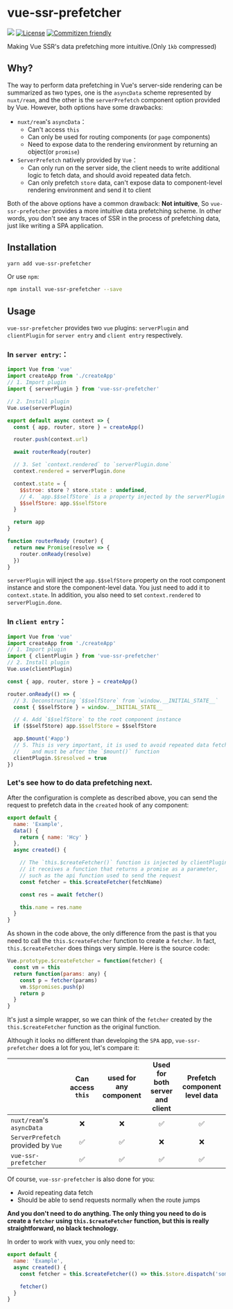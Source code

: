 # vue-ssr-prefetcher

[![](https://img.shields.io/npm/v/vue-ssr-prefetcher.svg)](https://www.npmjs.com/package/vue-ssr-prefetcher)
<a href="https://github.com/HcySunYang/vue-ssr-prefetcher"><img src="https://img.shields.io/npm/l/vue-ssr-prefetcher.svg" alt="License"/></a>
<a href="http://commitizen.github.io/cz-cli/"><img src="https://img.shields.io/badge/commitizen-friendly-brightgreen.svg" alt="Commitizen friendly"/></a>

Making Vue SSR's data prefetching more intuitive.(Only `1kb` compressed)

## Why?

The way to perform data prefetching in Vue's server-side rendering can be summarized as two types, one is the `asyncData` scheme represented by `nuxt/ream`, and the other is the `serverPrefetch` component option provided by Vue. However, both options have some drawbacks:

- `nuxt/ream`'s `asyncData`：
  - Can't access `this`
  - Can only be used for routing components (or `page` components)
  - Need to expose data to the rendering environment by returning an object(or `promise`)
- `ServerPrefetch` natively provided by `Vue`：
  - Can only run on the server side, the client needs to write additional logic to fetch data, and should avoid repeated data fetch.
  - Can only prefetch `store` data, can't expose data to component-level rendering environment and send it to client

Both of the above options have a common drawback: **Not intuitive**, So `vue-ssr-prefetcher` provides a more intuitive data prefetching scheme. In other words, you don't see any traces of SSR in the process of prefetching data, just like writing a SPA application.

## Installation

```sh
yarn add vue-ssr-prefetcher
```

Or use `npm`:

```sh
npm install vue-ssr-prefetcher --save
```

## Usage

`vue-ssr-prefetcher` provides two `vue` plugins: `serverPlugin` and `clientPlugin` for `server entry` and `client entry` respectively.

### In `server entry`:：

```js
import Vue from 'vue'
import createApp from './createApp'
// 1. Import plugin
import { serverPlugin } from 'vue-ssr-prefetcher'

// 2. Install plugin
Vue.use(serverPlugin)

export default async context => {
  const { app, router, store } = createApp()

  router.push(context.url)

  await routerReady(router)

  // 3. Set `context.rendered` to `serverPlugin.done`
  context.rendered = serverPlugin.done

  context.state = {
    $$stroe: store ? store.state : undefined,
    // 4. `app.$$selfStore` is a property injected by the serverPlugin
    $$selfStore: app.$$selfStore
  }

  return app
}

function routerReady (router) {
  return new Promise(resolve => {
    router.onReady(resolve)
  })
}
```

`serverPlugin` will inject the `app.$$selfStore` property on the root component instance and store the component-level data. You just need to add it to `context.state`. In addition, you also need to set `context.rendered` to `serverPlugin.done`.

### In `client entry`：

```js
import Vue from 'vue'
import createApp from './createApp'
// 1. Import plugin
import { clientPlugin } from 'vue-ssr-prefetcher'
// 2. Install plugin
Vue.use(clientPlugin)

const { app, router, store } = createApp()

router.onReady(() => {
  // 3. Deconstructing `$$selfStore` from `window.__INITIAL_STATE__`
  const { $$selfStore } = window.__INITIAL_STATE__

  // 4. Add `$$selfStore` to the root component instance
  if ($$selfStore) app.$$selfStore = $$selfStore

  app.$mount('#app')
  // 5. This is very important, it is used to avoid repeated data fetch,
  //    and must be after the `$mount()` function
  clientPlugin.$$resolved = true
})
```

### Let's see how to do data prefetching next.

After the configuration is complete as described above, you can send the request to prefetch data in the `created` hook of any component:

```js
export default {
  name: 'Example',
  data() {
    return { name: 'Hcy' }
  },
  async created() {

    // The `this.$createFetcher()` function is injected by clientPlugin,
    // it receives a function that returns a promise as a parameter, 
    // such as the api function used to send the request
    const fetcher = this.$createFetcher(fetchName)

    const res = await fetcher()

    this.name = res.name
  }
}
```

As shown in the code above, the only difference from the past is that you need to call the `this.$createFetcher` function to create a `fetcher`. In fact, `this.$createFetcher` does things very simple. Here is the source code:

```js
Vue.prototype.$createFetcher = function(fetcher) {
  const vm = this
  return function(params: any) {
    const p = fetcher(params)
    vm.$$promises.push(p)
    return p
  }
}
```

It's just a simple wrapper, so we can think of the `fetcher` created by the `this.$createFetcher` function as the original function.

Although it looks no different than developing the `SPA` app, `vue-ssr-prefetcher` does a lot for you, let's compare it:

|            | Can access `this` | used for any component  | Used for both server and client     | Prefetch component level data    |
| ---------- | :-----------:  | :-----------: | :-----------: | :-----------: |
| `nuxt/ream`'s `asyncData`   | ❌           | ❌     | ✅       | ✅     |
| `ServerPrefetch` provided by `Vue` | ✅           | ✅     | ❌       | ❌     |
| `vue-ssr-prefetcher`         | ✅           | ✅     | ✅       | ✅     |

Of course, `vue-ssr-prefetcher` is also done for you:

- Avoid repeating data fetch
- Should be able to send requests normally when the route jumps

**And you don't need to do anything. The only thing you need to do is create a `fetcher` using `this.$createFetcher` function, but this is really straightforward, no black technology.**

In order to work with vuex, you only need to:

```js
export default {
  name: 'Example',
  async created() {
    const fetcher = this.$createFetcher(() => this.$store.dispatch('someAction'))

    fetcher()
  }
}
```